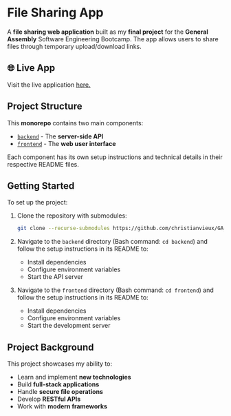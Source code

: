 # File Sharing App

A **file sharing web application** built as my **final project** for the **General Assembly** Software Engineering Bootcamp. The app allows users to share files through temporary upload/download links.

## 🌐 Live App

Visit the live application [here.](https://files.projects.christianvieuxdev.com/home) 

## Project Structure

This **monorepo** contains two main components:

- [`backend`](https://github.com/christianvieux/file-sharing-api) - The **server-side API** 
- [`frontend`](https://github.com/christianvieux/file-sharing-frontend) - The **web user interface**

Each component has its own setup instructions and technical details in their respective README files.

## Getting Started

To set up the project:

1. Clone the repository with submodules:
    ```sh
    git clone --recurse-submodules https://github.com/christianvieux/GA_Project_Final_File-Sharing-App.git
    ```

2. Navigate to the `backend` directory (Bash command: `cd backend`) and follow the setup instructions in its README to:
    - Install dependencies
    - Configure environment variables
    - Start the API server

3. Navigate to the `frontend` directory (Bash command: `cd frontend`) and follow the setup instructions in its README to:
    - Install dependencies
    - Configure environment variables
    - Start the development server


## Project Background

This project showcases my ability to:
- Learn and implement **new technologies**
- Build **full-stack applications**
- Handle **secure file operations**
- Develop **RESTful APIs**
- Work with **modern frameworks**
